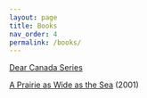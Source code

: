 ```yaml
---
layout: page
title: Books
nav_order: 4
permalink: /books/
---
```


[Dear Canada Series](https://www.scholastic.ca/dearcanada/books/)

[A Prairie as Wide as the Sea]([https://www.scholastic.ca/books/view/dear-canada-a-prairie-as-wide-as-the-sea](https://www.scholastic.ca/dearcanada/books/prairie.htm)) (2001)


